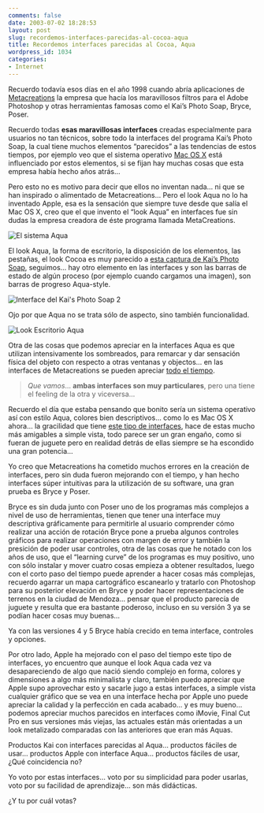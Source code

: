 ```yaml
---
comments: false
date: 2003-07-02 18:28:53
layout: post
slug: recordemos-interfaces-parecidas-al-cocoa-aqua
title: Recordemos interfaces parecidas al Cocoa, Aqua
wordpress_id: 1034
categories:
- Internet
---
```


Recuerdo todavía esos días en el año 1998 cuando abría aplicaciones de [Metacreations](http://www.metacreations.com) la empresa que hacía los maravillosos filtros para el Adobe Photoshop y otras herramientas famosas como el Kai’s Photo Soap, Bryce, Poser.





Recuerdo todas **esas maravillosas interfaces** creadas especialmente para usuarios no tan técnicos, sobre todo la interfaces del programa Kai’s Photo Soap, la cual tiene muchos elementos “parecidos” a las tendencias de estos tiempos, por ejemplo veo que el sistema operativo [Mac OS X](http://www.apple.com/) está influenciado por estos elementos, si se fijan hay muchas cosas que esta empresa había hecho años atrás…





Pero esto no es motivo para decir que ellos no inventan nada… ni que se han inspirado o alimentado de Metacreations… Pero el look Aqua no lo ha inventado Apple, esa es la sensación que siempre tuve desde que salía el Mac OS X, creo que el que invento el “look Aqua” en interfaces fue sin dudas la empresa creadora de éste programa llamada MetaCreations.





![El sistema Aqua](http://www.minid.net/images/aquawindow.png)





El look Aqua, la forma de escritorio, la disposición de los elementos, las pestañas, el look Cocoa es muy parecido a [esta captura de Kai’s Photo Soap](http://www.minid.net/archivos/captura1.php), seguimos… hay otro elemento en las interfaces y son las barras de estado de algún proceso (por ejemplo cuando cargamos una imagen), son barras de progreso Aqua-style.





![Interface del Kai's Photo Soap 2](http://www.minid.net/images/captura2.png)





Ojo por que Aqua no se trata sólo de aspecto, sino también funcionalidad.





![Look Escritorio Aqua](http://www.minid.net/images/aqua2.png)





Otra de las cosas que podemos apreciar en la interfaces Aqua es que utilizan intensivamente los sombreados, para remarcar y dar sensación física del objeto con respecto a otras ventanas y objectos… en las interfaces de Metacreations se pueden apreciar [todo el tiempo](http://www.brycemania.de/bryce5/treelab.png).





> _Que vamos_… **ambas interfaces son muy particulares**, pero una tiene el feeling de la otra y viceversa…





Recuerdo el día que estaba pensando que bonito sería un sistema operativo así con estilo Aqua, colores bien descriptivos… como lo es Mac OS X ahora… la gracilidad que tiene [este tipo de interfaces](http://www.brycemania.de/bryce5/lightlab.png), hace de estas mucho más amigables a simple vista, todo parece ser un gran engaño, como si fueran de juguete pero en realidad detrás de ellas siempre se ha escondido una gran potencia…





Yo creo que Metacreations ha cometido muchos errores en la creación de interfaces, pero sin duda fueron mejorando con el tiempo, y han hecho interfaces súper intuitivas para la utilización de su software, una gran prueba es Bryce y Poser.





Bryce es sin duda junto con Poser uno de los programas más complejos a nivel de uso de herramientas, tienen que tener una interface muy descriptiva gráficamente para permitirle al usuario comprender cómo realizar una acción de rotación Bryce pone a prueba algunos controles gráficos para realizar operaciones con margen de error y también la presición de poder usar controles, otra de las cosas que he notado con los años de uso, que el “learning curve” de los programas es muy positivo, uno con sólo instalar y mover cuatro cosas empieza a obtener resultados, luego con el corto paso del tiempo puede aprender a hacer cosas más complejas, recuerdo agarrar un mapa cartográfico escanearlo y tratarlo con Photoshop para su posterior elevación en Bryce y poder hacer representaciones de terrenos en la ciudad de Mendoza… pensar que el producto parecía de juguete y resulta que era bastante poderoso, incluso en su versión 3 ya se podían hacer cosas muy buenas…





Ya con las versiones 4 y 5 Bryce había crecido en tema interface, controles y opciones.  

Por otro lado, Apple ha mejorado con el paso del tiempo este tipo de interfaces, yo encuentro que aunque el look Aqua cada vez va desapareciendo de algo que nació siendo complejo en forma, colores y dimensiones a algo más minimalista y claro, también puedo apreciar que Apple supo aprovechar esto y sacarle jugo a estas interfaces, a simple vista cualquier gráfico que se vea en una interface hecha por Apple uno puede apreciar la calidad y la perfección en cada acabado… y es muy bueno… podemos apreciar muchos parecidos en interfaces como iMovie, Final Cut Pro en sus versiones más viejas, las actuales están más orientadas a un look metalizado comparadas con las anteriores que eran más Aquas.





Productos Kai con interfaces parecidas al Aqua… productos fáciles de usar…  productos Apple con interface Aqua… productos fáciles de usar, ¿Qué coincidencia no?





Yo voto por estas interfaces… voto por su simplicidad para poder usarlas, voto por su facilidad de aprendizaje… son más didácticas.





¿Y tu por cuál votas?
